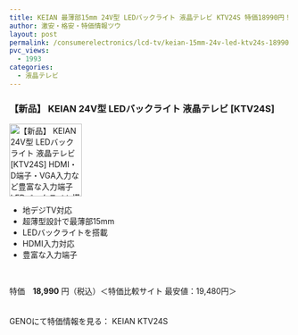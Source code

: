 ```yaml
---
title: KEIAN 最薄部15mm 24V型 LEDバックライト 液晶テレビ KTV24S 特価18990円！送料無料！
author: 激安・格安・特価情報ツウ
layout: post
permalink: /consumerelectronics/lcd-tv/keian-15mm-24v-led-ktv24s-18990.html
pvc_views:
  - 1993
categories:
  - 液晶テレビ
---
```

### 【新品】 KEIAN 24V型 LEDバックライト 液晶テレビ [KTV24S]

<div class="img-bg2 img_L">
  <img border="0" alt="【新品】 KEIAN 24V型 LEDバックライト 液晶テレビ [KTV24S] HDMI・D端子・VGA入力など豊富な入力端子 LEDバックライト搭載 最薄部15mm" src="http://i2.wp.com/geno.co.jp/Goods/ImgGA11118510_M.jpg?w=130"width="130" data-recalc-dims="1" /><br /> <img border="0" src="http://i1.wp.com/www10.a8.net/0.gif?resize=1%2C1" alt="" data-recalc-dims="1" />
</div>

<!--more-->

  * 地デジTV対応 
  * 超薄型設計で最薄部15mm 
  * LEDバックライトを搭載 
  * HDMI入力対応 
  * 豊富な入力端子 

<br clear="all" /> 

特価　<span class="tokka-price"><strong>18,990</strong></span> 円（税込）＜特価比較サイト 最安値：19,480円＞

　  
GENOにて特価情報を見る： <span class="fs150p">KEIAN KTV24S</span>